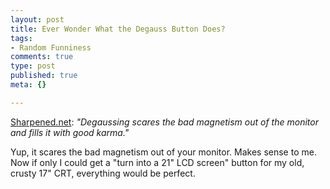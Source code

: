 ```yaml
--- 
layout: post
title: Ever Wonder What the Degauss Button Does?
tags: 
- Random Funniness
comments: true
type: post
published: true
meta: {}

---
```

<a href="http://www.sharpened.net/glossary/definition.php?degauss">Sharpened.net</a>: <em>"Degaussing scares the bad magnetism out of the monitor and fills it with good karma."</em>

  Yup, it scares the bad magnetism out of your monitor. Makes sense to me. Now if only I could get a "turn into a 21" LCD screen" button for my old, crusty 17" CRT, everything would be perfect.
